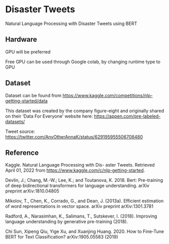 # Disaster Tweets
Natural Language Processing with Disaster Tweets using BERT

## Hardware
GPU will be preferred

Free GPU can be used through Google colab, by changing runtime type to GPU

## Dataset
Dataset can be found from https://www.kaggle.com/competitions/nlp-getting-started/data

This dataset was created by the company figure-eight and originally shared on their ‘Data For Everyone’ website here: https://appen.com/pre-labeled-datasets/

Tweet source: https://twitter.com/AnyOtherAnnaK/status/629195955506708480

## Reference
Kaggle. Natural Language Processing with Dis- aster Tweets. Retrieved April 01, 2022 from https://www.kaggle.com/c/nlp-getting-started.

Devlin, J.; Chang, M.-W.; Lee, K.; and Toutanova, K. 2018. Bert: Pre-training of deep bidirectional transformers for language understanding. arXiv preprint arXiv:1810.04805

Mikolov, T., Chen, K., Corrado, G., and Dean, J. (2013a). Efficient estimation of word representations in vector space. arXiv preprint arXiv:1301.3781

Radford, A., Narasimhan, K., Salimans, T., Sutskever, I. (2018). Improving language understanding by generative pre-training (2018).

Chi Sun, Xipeng Qiu, Yige Xu, and Xuanjing Huang. 2020. How to Fine-Tune BERT for Text Classification? arXiv:1905.05583 (2019)
